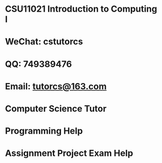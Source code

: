 # CSU11021 Introduction to Computing I
# WeChat: cstutorcs

# QQ: 749389476

# Email: tutorcs@163.com

# Computer Science Tutor

# Programming Help

# Assignment Project Exam Help
